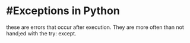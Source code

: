 #Exceptions in Python
========================================
these are errors that occur after execution. They are more often than not hand;ed with the try: except.
